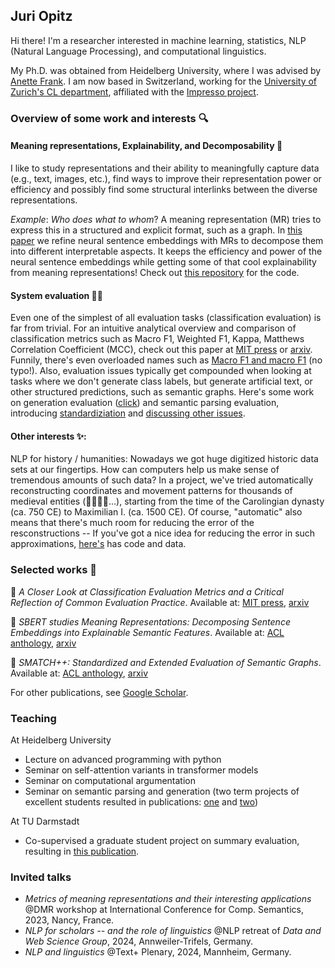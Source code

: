 ## Juri Opitz

Hi there! I'm a researcher interested in machine learning, statistics, NLP (Natural Language Processing), and computational linguistics.  

My Ph.D. was obtained from Heidelberg University, where I was advised by [Anette Frank](https://www.cl.uni-heidelberg.de/nlpgroup/person/frank). I am now based in Switzerland, working for the [University of Zurich's CL department](https://www.cl.uzh.ch/en.html), affiliated with the [Impresso project](https://impresso-project.ch/).

### Overview of some work and interests 🔍

#### Meaning representations, Explainability, and Decomposability 🧐

I like to study representations and their ability to meaningfully capture data (e.g., text, images, etc.), find ways to improve their representation power or efficiency and possibly find some structural interlinks between the diverse representations. 

*Example*: *Who does what to whom*? A meaning representation (MR) tries to express this in a structured and explicit format, such as a graph. In [this paper](https://arxiv.org/abs/2206.07023) we refine neural sentence embeddings with MRs to decompose them into different interpretable aspects. It keeps the efficiency and power of the neural sentence embeddings while getting some of that cool explainability from meaning representations! Check out [this repository](https://github.com/flipz357/S3BERT) for the code.

#### System evaluation 😵‍💫

Even one of the simplest of all evaluation tasks (classification evaluation) is far from trivial. For an intuitive analytical overview and comparison of classification metrics such as Macro F1, Weighted F1, Kappa, Matthews Correlation Coefficient (MCC), check out this paper at [MIT press](https://doi.org/10.1162/tacl_a_00675) or [arxiv](https://arxiv.org/abs/2404.16958). Funnily, there's even overloaded names such as [Macro F1 and macro F1](https://arxiv.org/abs/1911.03347) (no typo!). Also, evaluation issues typically get compounded when looking at tasks where we don't generate class labels, but generate artificial text, or other structured predictions, such as semantic graphs. Here's some work on generation evaluation ([click](https://arxiv.org/abs/2305.16819)) and semantic parsing evaluation, introducing [standardiziation](https://arxiv.org/abs/2305.06993) and [discussing other issues](https://arxiv.org/abs/2210.06461).

#### Other interests ✨:

NLP for history / humanities: Nowadays we got huge digitized historic data sets at our fingertips. How can computers help us make sense of tremendous amounts of such data? In a project, we've tried automatically reconstructing coordinates and movement patterns for thousands of medieval entities (🤴👸🧑‍🌾...), starting from the time of the Carolingian dynasty (ca. 750 CE) to Maximilian I. (ca. 1500 CE). Of course, "automatic" also means that there's much room for reducing the error of the resconstructions -- If you've got a nice idea for reducing the error in such approximations, [here's](https://github.com/flipz357/regesta-imperii-to-semgis) has code and data.

### Selected works 📜

🍄 *A Closer Look at Classification Evaluation Metrics and a Critical Reflection of Common Evaluation Practice*. Available at: [MIT press](https://doi.org/10.1162/tacl_a_00675), [arxiv](https://arxiv.org/abs/2404.16958)

🍄 *SBERT studies Meaning Representations: Decomposing Sentence Embeddings into Explainable Semantic Features*. Available at: [ACL anthology](https://aclanthology.org/2022.aacl-main.48/), [arxiv](https://arxiv.org/abs/2206.07023)

🍄 *SMATCH++: Standardized and Extended Evaluation of Semantic Graphs*. Available at: [ACL anthology](https://aclanthology.org/2023.findings-eacl.118/), [arxiv](https://arxiv.org/abs/2305.06993)

For other publications, see [Google Scholar](https://scholar.google.de/citations?user=DzxugZIAAAAJ&hl=de).

### Teaching

At Heidelberg University

- Lecture on advanced programming with python
- Seminar on self-attention variants in transformer models
- Seminar on computational argumentation
- Seminar on semantic parsing and generation (two term projects of excellent students resulted in publications: [one](https://arxiv.org/abs/2106.04565) and [two](https://arxiv.org/abs/2203.13226))

At TU Darmstadt

- Co-supervised a graduate student project on summary evaluation, resulting in [this publication](https://arxiv.org/abs/2404.01701).

### Invited talks

- *Metrics of meaning representations and their interesting applications* @DMR workshop at International Conference for Comp. Semantics, 2023, Nancy, France.
- *NLP for scholars -- and the role of linguistics* @NLP retreat of *Data and Web Science Group*, 2024, Annweiler-Trifels, Germany.
- *NLP and linguistics* @Text+ Plenary, 2024, Mannheim, Germany.


